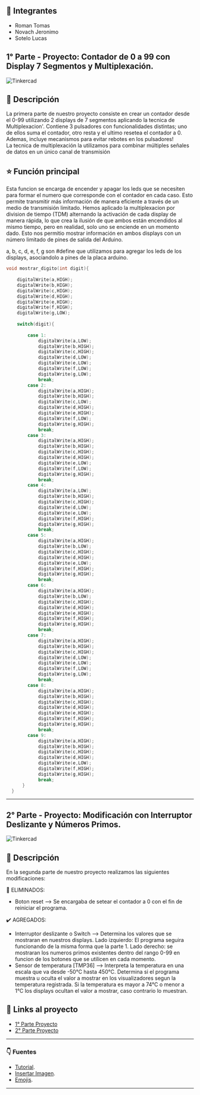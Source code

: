## :construction_worker: Integrantes 
- Roman Tomas
- Novach Jeronimo
- Sotelo Lucas


## 1° Parte - Proyecto: Contador de 0 a 99 con Display 7 Segmentos y Multiplexación.
![Tinkercad](circuito_spd.png)


## :page_with_curl: Descripción
La primera parte de nuestro proyecto consiste en crear un contador desde el 0-99 utilizando 2 displays de 7 segmentos aplicando la tecnica de Multiplexacion'. Contiene 3 pulsadores con funcionalidades distintas; uno de ellos suma el contador, otro resta y el ultimo resetea el contador a 0.
Ademas, incluye mecanismos para evitar rebotes en los pulsadores!<br>
La tecnica de multiplexación la utilizamos para combinar múltiples señales de datos en un único canal de transmisión

## :star: Función principal
Esta funcion se encarga de encender y apagar los leds que se necesiten para formar el numero que corresponde con el contador en cada caso. Esto permite transmitir más información de manera eficiente a través de un medio de transmisión limitado. Hemos aplicado la multiplexacion por division de tiempo (TDM) alternando la activación de cada display de manera rápida, lo que crea la ilusión de que ambos están encendidos al mismo tiempo, pero en realidad, solo uno se enciende en un momento dado. Esto nos permitio mostrar información en ambos displays con un número limitado de pines de salida del Arduino.

a, b, c, d, e, f, g son #define que utilizamos para agregar los leds de los displays, asociandolo a pines de la placa arduino.

~~~ C++ (lenguaje en el que esta escrito)
void mostrar_digito(int digit){
  
    digitalWrite(a,HIGH);
    digitalWrite(b,HIGH);
    digitalWrite(c,HIGH);
    digitalWrite(d,HIGH);
    digitalWrite(e,HIGH);
    digitalWrite(f,HIGH);
    digitalWrite(g,LOW);
  
    switch(digit){
      
        case 1:
            digitalWrite(a,LOW);
            digitalWrite(b,HIGH);
            digitalWrite(c,HIGH);
            digitalWrite(d,LOW);
            digitalWrite(e,LOW);
            digitalWrite(f,LOW);
            digitalWrite(g,LOW);
            break;
        case 2:
            digitalWrite(a,HIGH);
            digitalWrite(b,HIGH);
            digitalWrite(c,LOW);
            digitalWrite(d,HIGH);
            digitalWrite(e,HIGH);
            digitalWrite(f,LOW);
            digitalWrite(g,HIGH);
            break;
        case 3:
            digitalWrite(a,HIGH);
            digitalWrite(b,HIGH);
            digitalWrite(c,HIGH);
            digitalWrite(d,HIGH);
            digitalWrite(e,LOW);
            digitalWrite(f,LOW);
            digitalWrite(g,HIGH);
            break;
        case 4:
            digitalWrite(a,LOW);
            digitalWrite(b,HIGH);
            digitalWrite(c,HIGH);
            digitalWrite(d,LOW);
            digitalWrite(e,LOW);
            digitalWrite(f,HIGH);
            digitalWrite(g,HIGH);
            break;
        case 5:
            digitalWrite(a,HIGH);
            digitalWrite(b,LOW);
            digitalWrite(c,HIGH);
            digitalWrite(d,HIGH);
            digitalWrite(e,LOW);
            digitalWrite(f,HIGH);
            digitalWrite(g,HIGH);
            break;
        case 6:
            digitalWrite(a,HIGH);
            digitalWrite(b,LOW);
            digitalWrite(c,HIGH);
            digitalWrite(d,HIGH);
            digitalWrite(e,HIGH);
            digitalWrite(f,HIGH);
            digitalWrite(g,HIGH);
            break;
        case 7:
            digitalWrite(a,HIGH);
            digitalWrite(b,HIGH);
            digitalWrite(c,HIGH);
            digitalWrite(d,LOW);
            digitalWrite(e,LOW);
            digitalWrite(f,LOW);
            digitalWrite(g,LOW);
            break;
        case 8:
            digitalWrite(a,HIGH);
            digitalWrite(b,HIGH);
            digitalWrite(c,HIGH);
            digitalWrite(d,HIGH);
            digitalWrite(e,HIGH);
            digitalWrite(f,HIGH);
            digitalWrite(g,HIGH);
            break;
        case 9:
            digitalWrite(a,HIGH);
            digitalWrite(b,HIGH);
            digitalWrite(c,HIGH);
            digitalWrite(d,HIGH);
            digitalWrite(e,LOW);
            digitalWrite(f,HIGH);
            digitalWrite(g,HIGH);
            break;
      }
  }
~~~
---

## 2° Parte - Proyecto: Modificación con Interruptor Deslizante y Números Primos.
![Tinkercad](circuito_spd_2da.png)


## :page_with_curl: Descripción
En la segunda parte de nuestro proyecto realizamos las siguientes modificaciones:<br>

:triangular_flag_on_post: ELIMINADOS:
- Boton reset --> Se encargaba de setear el contador a 0 con el fin de reiniciar el programa.

:heavy_check_mark: AGREGADOS:
- Interruptor deslizante o Switch --> Determina los valores que se mostraran en nuestros displays. Lado izquierdo: El programa seguira funcionando de la misma forma que la parte 1. Lado derecho: se mostraran los numeros primos existentes dentro del rango 0-99 en funcion de los botones que se utilicen en cada momento.
- Sensor de temperatura [TMP36] --> Interpreta la temperatura en una escala que va desde -50°C hasta 450°C. Determina si el programa muestra u oculta el valor a mostrar en los visualizadores segun la temperatura registrada. Si la temperatura es mayor a 74°C o menor a 1°C los displays ocultan el valor a mostrar, caso contrario lo muestran.

## :pushpin: Links al proyecto
- [1° Parte Proyecto](https://www.tinkercad.com/things/eAtVA3PDnj8)
- [2° Parte Proyecto](https://www.tinkercad.com/things/gFwOfAjB9RF)
---

### :point_down: Fuentes

- [Tutorial](https://www.youtube.com/watch?v=_Ry7mtURGDE&list=PL7LaR6_A2-E11BQXtypHMgWrSR-XOCeyD&index=4).
- [Insertar Imagen](https://www.youtube.com/watch?v=lWeEF5fmdko).
- [Emojis](https://gist.github.com/rxaviers/7360908).

---






